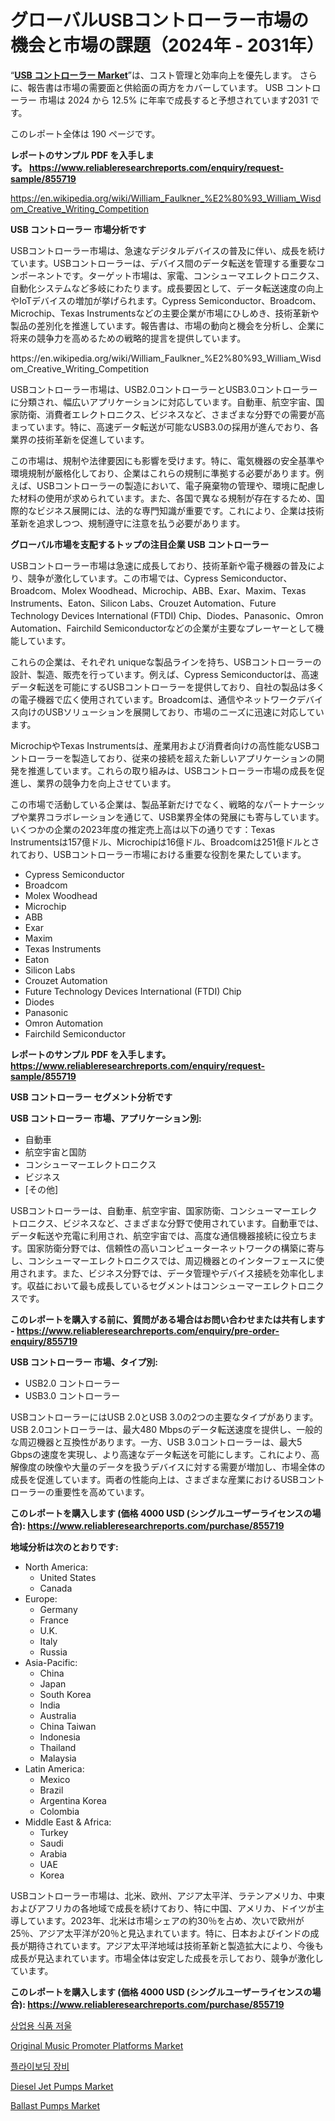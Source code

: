 <p><h1>グローバルUSBコントローラー市場の機会と市場の課題（2024年 - 2031年）</h1></p><p>&ldquo;<strong><a href="https://www.reliableresearchreports.com/usb-controllers-r855719">USB コントローラー Market</a></strong>&rdquo;は、コスト管理と効率向上を優先します。 さらに、報告書は市場の需要面と供給面の両方をカバーしています。 USB コントローラー 市場は 2024 から 12.5% に年率で成長すると予想されています2031 です。</p>
<p>このレポート全体は 190 ページです。</p>
<p><strong>レポートのサンプル PDF を入手します。&nbsp;<a href="https://www.reliableresearchreports.com/enquiry/request-sample/855719">https://www.reliableresearchreports.com/enquiry/request-sample/855719</a></strong></p>
<p><a href="https://en.wikipedia.org/wiki/William_Faulkner_%E2%80%93_William_Wisdom_Creative_Writing_Competition">https://en.wikipedia.org/wiki/William_Faulkner_%E2%80%93_William_Wisdom_Creative_Writing_Competition</a></p>
<p><strong>USB コントローラー 市場分析です</strong></p>
<p><p>USBコントローラー市場は、急速なデジタルデバイスの普及に伴い、成長を続けています。USBコントローラーは、デバイス間のデータ転送を管理する重要なコンポーネントです。ターゲット市場は、家電、コンシューマエレクトロニクス、自動化システムなど多岐にわたります。成長要因として、データ転送速度の向上やIoTデバイスの増加が挙げられます。Cypress Semiconductor、Broadcom、Microchip、Texas Instrumentsなどの主要企業が市場にひしめき、技術革新や製品の差別化を推進しています。報告書は、市場の動向と機会を分析し、企業に将来の競争力を高めるための戦略的提言を提供しています。</p></p>
<p>https://en.wikipedia.org/wiki/William_Faulkner_%E2%80%93_William_Wisdom_Creative_Writing_Competition</p>
<p><p>USBコントローラー市場は、USB2.0コントローラーとUSB3.0コントローラーに分類され、幅広いアプリケーションに対応しています。自動車、航空宇宙、国家防衛、消費者エレクトロニクス、ビジネスなど、さまざまな分野での需要が高まっています。特に、高速データ転送が可能なUSB3.0の採用が進んでおり、各業界の技術革新を促進しています。</p><p>この市場は、規制や法律要因にも影響を受けます。特に、電気機器の安全基準や環境規制が厳格化しており、企業はこれらの規制に準拠する必要があります。例えば、USBコントローラーの製造において、電子廃棄物の管理や、環境に配慮した材料の使用が求められています。また、各国で異なる規制が存在するため、国際的なビジネス展開には、法的な専門知識が重要です。これにより、企業は技術革新を追求しつつ、規制遵守に注意を払う必要があります。</p></p>
<p><strong>グローバル市場を支配するトップの注目企業 USB コントローラー</strong></p>
<p><p>USBコントローラー市場は急速に成長しており、技術革新や電子機器の普及により、競争が激化しています。この市場では、Cypress Semiconductor、Broadcom、Molex Woodhead、Microchip、ABB、Exar、Maxim、Texas Instruments、Eaton、Silicon Labs、Crouzet Automation、Future Technology Devices International (FTDI) Chip、Diodes、Panasonic、Omron Automation、Fairchild Semiconductorなどの企業が主要なプレーヤーとして機能しています。</p><p>これらの企業は、それぞれ uniqueな製品ラインを持ち、USBコントローラーの設計、製造、販売を行っています。例えば、Cypress Semiconductorは、高速データ転送を可能にするUSBコントローラーを提供しており、自社の製品は多くの電子機器で広く使用されています。Broadcomは、通信やネットワークデバイス向けのUSBソリューションを展開しており、市場のニーズに迅速に対応しています。</p><p>MicrochipやTexas Instrumentsは、産業用および消費者向けの高性能なUSBコントローラーを製造しており、従来の接続を超えた新しいアプリケーションの開発を推進しています。これらの取り組みは、USBコントローラー市場の成長を促進し、業界の競争力を向上させています。</p><p>この市場で活動している企業は、製品革新だけでなく、戦略的なパートナーシップや業界コラボレーションを通じて、USB業界全体の発展にも寄与しています。いくつかの企業の2023年度の推定売上高は以下の通りです：Texas Instrumentsは157億ドル、Microchipは16億ドル、Broadcomは251億ドルとされており、USBコントローラー市場における重要な役割を果たしています。</p></p>
<p><ul><li>Cypress Semiconductor</li><li>Broadcom</li><li>Molex Woodhead</li><li>Microchip</li><li>ABB</li><li>Exar</li><li>Maxim</li><li>Texas Instruments</li><li>Eaton</li><li>Silicon Labs</li><li>Crouzet Automation</li><li>Future Technology Devices International (FTDI) Chip</li><li>Diodes</li><li>Panasonic</li><li>Omron Automation</li><li>Fairchild Semiconductor</li></ul></p>
<p><strong>レポートのサンプル PDF を入手します。 <a href="https://www.reliableresearchreports.com/enquiry/request-sample/855719">https://www.reliableresearchreports.com/enquiry/request-sample/855719</a></strong></p>
<p><strong>USB コントローラー セグメント分析です</strong></p>
<p><strong>USB コントローラー 市場、アプリケーション別:</strong></p>
<p><ul><li>自動車</li><li>航空宇宙と国防</li><li>コンシューマーエレクトロニクス</li><li>ビジネス</li><li>[その他]</li></ul></p>
<p><p>USBコントローラーは、自動車、航空宇宙、国家防衛、コンシューマーエレクトロニクス、ビジネスなど、さまざまな分野で使用されています。自動車では、データ転送や充電に利用され、航空宇宙では、高度な通信機器接続に役立ちます。国家防衛分野では、信頼性の高いコンピューターネットワークの構築に寄与し、コンシューマーエレクトロニクスでは、周辺機器とのインターフェースに使用されます。また、ビジネス分野では、データ管理やデバイス接続を効率化します。収益において最も成長しているセグメントはコンシューマーエレクトロニクスです。</p></p>
<p><strong>このレポートを購入する前に、質問がある場合はお問い合わせまたは共有します - <a href="https://www.reliableresearchreports.com/enquiry/pre-order-enquiry/855719">https://www.reliableresearchreports.com/enquiry/pre-order-enquiry/855719</a></strong></p>
<p><strong>USB コントローラー 市場、タイプ別:</strong></p>
<p><ul><li>USB2.0 コントローラー</li><li>USB3.0 コントローラー</li></ul></p>
<p><p>USBコントローラーにはUSB 2.0とUSB 3.0の2つの主要なタイプがあります。USB 2.0コントローラーは、最大480 Mbpsのデータ転送速度を提供し、一般的な周辺機器と互換性があります。一方、USB 3.0コントローラーは、最大5 Gbpsの速度を実現し、より高速なデータ転送を可能にします。これにより、高解像度の映像や大量のデータを扱うデバイスに対する需要が増加し、市場全体の成長を促進しています。両者の性能向上は、さまざまな産業におけるUSBコントローラーの重要性を高めています。</p></p>
<p><strong>このレポートを購入します (価格 4000 USD (シングルユーザーライセンスの場合): <a href="https://www.reliableresearchreports.com/purchase/855719">https://www.reliableresearchreports.com/purchase/855719</a></strong></p>
<p><strong>地域分析は次のとおりです:</strong></p>
<p><ul>
    <li>
        North America:
        <ul>
            <li>United States</li>
            <li>Canada</li>
        </ul>
    </li>
    <li>
        Europe:
        <ul>
            <li>Germany</li>
            <li>France</li>
            <li>U.K.</li>
            <li>Italy</li>
            <li>Russia</li>
        </ul>
    </li>
    <li>
        Asia-Pacific:
        <ul>
            <li>China</li>
            <li>Japan</li>
            <li>South Korea</li>
            <li>India</li>
            <li>Australia</li>
            <li>China Taiwan</li>
            <li>Indonesia</li>
            <li>Thailand</li>
            <li>Malaysia</li>
        </ul>
    </li>
    <li>
        Latin America:
        <ul>
            <li>Mexico</li>
            <li>Brazil</li>
            <li>Argentina Korea</li>
            <li>Colombia</li>
        </ul>
    </li>
    <li>
        Middle East & Africa:
        <ul>
            <li>Turkey</li>
            <li>Saudi</li>
            <li>Arabia</li>
            <li>UAE</li>
            <li>Korea</li>
        </ul>
    </li>
    </ul></p>
<p><p>USBコントローラー市場は、北米、欧州、アジア太平洋、ラテンアメリカ、中東およびアフリカの各地域で成長を続けており、特に中国、アメリカ、ドイツが主導しています。2023年、北米は市場シェアの約30％を占め、次いで欧州が25％、アジア太平洋が20％と見込まれています。特に、日本およびインドの成長が期待されています。アジア太平洋地域は技術革新と製造拡大により、今後も成長が見込まれています。市場全体は安定した成長を示しており、競争が激化しています。</p></p>
<p><strong>このレポートを購入します (価格 4000 USD (シングルユーザーライセンスの場合): <a href="https://www.reliableresearchreports.com/purchase/855719">https://www.reliableresearchreports.com/purchase/855719</a></strong></p>
<p><p><a href="https://medium.com/@derrickmafrks96745/2024%EB%85%84%EB%B6%80%ED%84%B0-2031%EB%85%84%EA%B9%8C%EC%A7%80%EC%9D%98-%ED%8A%B8%EB%A0%8C%EB%93%9C%EC%97%90%EC%84%9C-%EC%A0%84%EB%9E%B5%EA%B9%8C%EC%A7%80-%EA%B8%80%EB%A1%9C%EB%B2%8C-%EC%83%81%EC%97%85-%EC%8B%9D%ED%92%88-%EC%8A%A4%EC%BC%80%EC%9D%BC-%EC%8B%9C%EC%9E%A5-%ED%83%90%EC%83%89-41e31a39c8c3">상업용 식품 저울</a></p><p><a href="https://medium.com/@jeancoleman732/original-music-promoter-platforms-market-industry-trends-and-forecast-for-period-from-2024-to-ce4337a7e643">Original Music Promoter Platforms Market</a></p><p><a href="https://medium.com/@mujgankortalih/%ED%94%8C%EB%9D%BC%EC%9D%B4%EB%B3%B4%EB%94%A9-%EC%9E%A5%EB%B9%84-%EC%82%B0%EC%97%85-%EB%B6%84%EC%95%BC-2024%EB%85%84%EB%B6%80%ED%84%B0-2031%EB%85%84%EA%B9%8C%EC%A7%80%EC%9D%98-%EC%83%88%EB%A1%9C%EC%9A%B4-%EA%B8%B0%EC%88%A0-%EB%B0%8F-%EC%8B%9C%EC%9E%A5-%EC%98%81%ED%96%A5-%EC%98%88%EC%B8%A1-f6d7128e417d">플라이보딩 장비</a></p><p><a href="https://www.linkedin.com/pulse/diesel-jet-pumps-market-global-regional-analysis-focus-region-bnape?trackingId=XbdaEReOSgGYrg4jvnObSQ%3D%3D">Diesel Jet Pumps Market</a></p><p><a href="https://www.linkedin.com/pulse/how-regions-adapting-ballast-pumps-market-global-trends-overview-hdtne?trackingId=S3270rgTTkahuXLUst3Iig%3D%3D">Ballast Pumps Market</a></p></p>